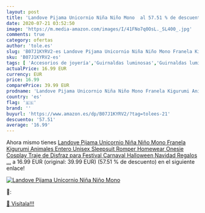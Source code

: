 ```yaml
---
layout: post
title: 'Landove Pijama Unicornio Niña Niño Mono  al 57.51 % de descuento'
date: 2020-07-21 03:52:50
image: 'https://m.media-amazon.com/images/I/41FNo7q0OsL._SL400_.jpg'
comments: true
category: ofertas
author: 'tole.es'
slug: 'B07J1KYRV2-es Landove Pijama Unicornio Niña Niño Mono Franela Kigurumi...'
sku: 'B07J1KYRV2-es'
tags: [ 'Accesorios de joyería','Guirnaldas luminosas','Guirnaldas luminosas de interior','Iluminación','Joyería','Limpieza y cuidado de joyas','navidad', ]
actualPrice: 16.99 EUR
currency: EUR
price: 16.99
comparePrice: 39.99 EUR
prodname: 'Landove Pijama Unicornio Niña Niño Mono Franela Kigurumi Animales Entero Unisex Sleepsuit Romper Homewear Onesie Cosplay Traje de Disfraz para Festival Carnaval Halloween Navidad Regalos …'
country: 'es'
flag: '🇪🇸'
brand: ''
buyurl: 'https://www.amazon.es/dp/B07J1KYRV2/?tag=tolees-21'
descuento: '57.51'
average: '16.99'
---
```


Ahora mismo tienes [Landove Pijama Unicornio Niña Niño Mono Franela Kigurumi Animales Entero Unisex Sleepsuit Romper Homewear Onesie Cosplay Traje de Disfraz para Festival Carnaval Halloween Navidad Regalos …](https://www.amazon.es/dp/B07J1KYRV2/?tag=tolees-21) a 16.99 EUR (original: 39.99 EUR) (57.51 %  de descuento) en el siguiente enlace!

[![Landove Pijama Unicornio Niña Niño Mono ](https://m.media-amazon.com/images/I/41FNo7q0OsL._SL400_.jpg)](https://www.amazon.es/dp/B07J1KYRV2/?tag=tolees-21)

🔎:


[🛒 Visítala!!!](https://www.amazon.es/dp/B07J1KYRV2/?tag=tolees-21)
